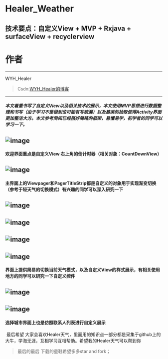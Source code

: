 # Healer_Weather
## 技术要点：自定义View + MVP + Rxjava + surfaceView + recyclerview 
# 作者 #
---

WYH_Healer 

>Csdn:[WYH_Healer的博客](http://blog.csdn.net/wyh_healer)

---
##### 本文着重书写了自定义View以及相关技术的展示，本文使用MVP思想进行数据整理和书写（由于学习不是很到位可能有写疏漏）以及基类的抽取使得Activity界面更加整洁大方。本文参考简阅已经搭好简略的框架，易懂易学，初学者的同学可以学习一下。
## ![image](https://github.com/wyhnihaook/Healer_Weather/raw/master/img-holder/weather1.png)
#### 欢迎界面重点是自定义View 右上角的倒计时器（相关对象：CountDownView）
## ![image](https://github.com/wyhnihaook/Healer_Weather/raw/master/img-holder/weather2.png)
#### 主界面上的Viewpager和PagerTitleStrip都是自定义的对象用于实现渐变切换（参考于轻天气的切换模式）有兴趣的同学可以深入研究一下
## ![image](https://github.com/wyhnihaook/Healer_Weather/raw/master/img-holder/weather3.png)
## ![image](https://github.com/wyhnihaook/Healer_Weather/raw/master/img-holder/weather4.png)
## ![image](https://github.com/wyhnihaook/Healer_Weather/raw/master/img-holder/weather5.png)
## ![image](https://github.com/wyhnihaook/Healer_Weather/raw/master/img-holder/weather6.png)
#### 界面上提供简易的切换当前天气模式，以及自定义View的样式展示，有相关使用地方的同学可以研究一下自定义控件
## ![image](https://github.com/wyhnihaook/Healer_Weather/raw/master/img-holder/weather7.png)
## ![image](https://github.com/wyhnihaook/Healer_Weather/raw/master/img-holder/weather8.png)
#### 选择城市界面上也是仿照联系人列表进行自定义展示
 最后希望 大家会喜欢Healer天气，里面用的知识点一部分都是采集于github上的大牛，学海无涯，互相学习互相帮助。希望我的Healer天气可以帮到你
>最后的最后   下载的童鞋希望多多star and fork；
